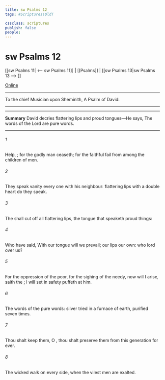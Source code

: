 ```yaml
---
title: sw Psalms 12
tags: #Scriptures\OldT

cssclass: scriptures
publish: false
people:
---
```


# sw Psalms 12
[[sw Psalms 11| <-- sw Psalms 11]] | [[Psalms]] | [[sw Psalms 13|sw Psalms 13 --> ]]

[Online](https://churchofjesuschrist.org/study/scriptures/ot/ps/12?lang=eng)

---
To the chief Musician upon Sheminith, A Psalm of David.

---

---
__Summary__
David decries flattering lips and proud tongues—He says, The words of the Lord are pure words.

---
###### 1 
Help, ; for the godly man ceaseth; for the faithful fail from among the children of men.

###### 2 
They speak vanity every one with his neighbour:  flattering lips  with a double heart do they speak.

###### 3 
The  shall cut off all flattering lips,  the tongue that speaketh proud things:

###### 4 
Who have said, With our tongue will we prevail; our lips  our own: who  lord over us?

###### 5 
For the oppression of the poor, for the sighing of the needy, now will I arise, saith the ; I will set  in safety  puffeth at him.

###### 6 
The words of the   pure words:  silver tried in a furnace of earth, purified seven times.

###### 7 
Thou shalt keep them, O , thou shalt preserve them from this generation for ever.

###### 8 
The wicked walk on every side, when the vilest men are exalted.

